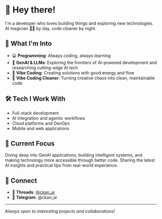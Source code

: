 # 👋 Hey there!

I'm a developer who loves building things and exploring new technologies. AI magician 🧙‍♂️ by day, code cleaner by night.

## 🚀 What I'm Into

- 💻 **Programming**: Always coding, always learning
- 🤖 **GenAI & LLMs**: Exploring the frontiers of AI-powered development and researching cutting-edge AI tech
- 🎵 **Vibe Coding**: Creating solutions with good energy and flow
- 🧹 **Vibe Coding Cleaner**: Turning creative chaos into clean, maintainable code

## 🛠️ Tech I Work With

- Full-stack development
- AI integration and agentic workflows
- Cloud platforms and DevOps
- Mobile and web applications

## 💭 Current Focus

Diving deep into GenAI applications, building intelligent systems, and making technology more accessible through better code. Sharing the latest AI insights and practical tips from real-world experience.

## 🔗 Connect

- 🧵 **Threads**: [@ckan_ai](https://www.threads.com/@ckan_ai)
- 💬 **Telegram**: @ckan_ai

---

*Always open to interesting projects and collaborations!*
